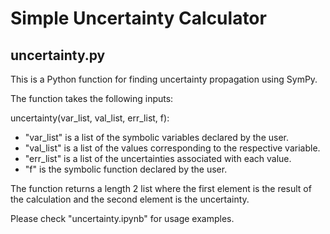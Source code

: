 # Simple Uncertainty Calculator

## uncertainty.py
This is a Python function for finding uncertainty propagation using SymPy.

The function takes the following inputs:

uncertainty(var_list, val_list, err_list, f):
- "var_list" is a list of the symbolic variables declared by the user.
- "val_list" is a list of the values corresponding to the respective variable.
- "err_list" is a list of the uncertainties associated with each value.
- "f" is the symbolic function declared by the user.

The function returns a length 2 list where the first element is the result of the calculation and the second element is the uncertainty.

Please check "uncertainty.ipynb" for usage examples.
